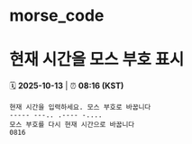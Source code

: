 # morse_code
# 현재 시간을 모스 부호 표시
<!-- MORSE_TIME_START -->
🗓️ **2025-10-13** | ⏰ **08:16 (KST)**

```
현재 시간을 입력하세요. 모스 부호로 바꿉니다
----- ---.. .---- -....
모스 부호를 다시 현재 시간으로 바꿉니다
0816
```
<!-- MORSE_TIME_END -->
